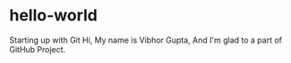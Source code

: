 # hello-world
Starting up with Git
Hi, My name is Vibhor Gupta, And I'm glad to a part of GitHub Project.
